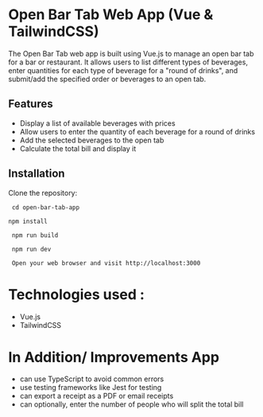 # Open Bar Tab Web App (Vue & TailwindCSS)

The Open Bar Tab web app is built using Vue.js to manage an open bar tab for a bar or restaurant. It allows users to list different types of beverages, enter quantities for each type of beverage for a "round of drinks", and submit/add the specified order or beverages to an open tab.

## Features
- Display a list of available beverages with prices
- Allow users to enter the quantity of each beverage for a round of drinks
- Add the selected beverages to the open tab
- Calculate the total bill and display it
  
## Installation
 Clone the repository:
```
 cd open-bar-tab-app
```

```
npm install
```

```
 npm run build
```

```
 npm run dev
```
```
 Open your web browser and visit http://localhost:3000
```

# Technologies used :

- Vue.js
- TailwindCSS

# In Addition/ Improvements App
- can use TypeScript to avoid common errors
- use testing frameworks like Jest for testing
- can export a receipt as a PDF or email receipts
- can optionally, enter the number of people who will split the total bill
